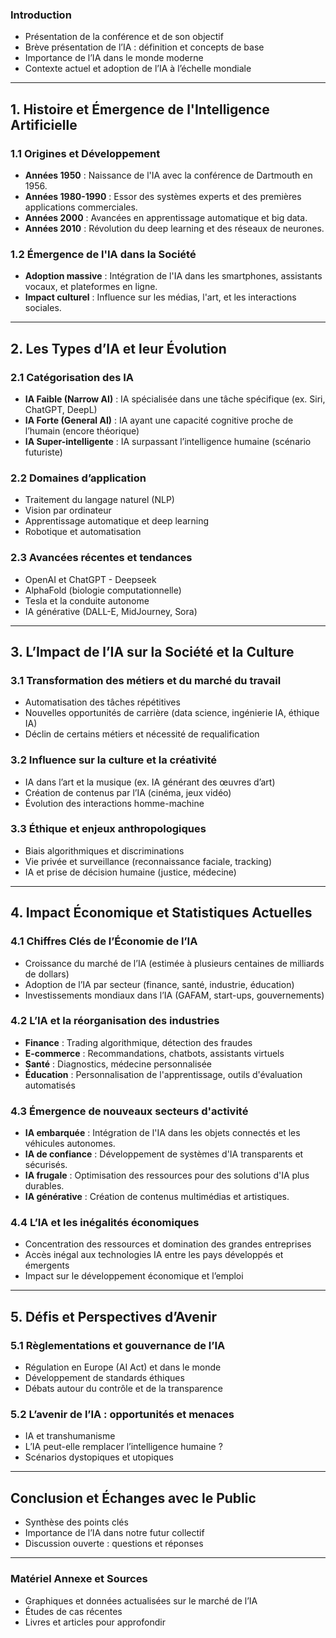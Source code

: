 ### **Introduction**
- Présentation de la conférence et de son objectif
- Brève présentation de l’IA : définition et concepts de base
- Importance de l’IA dans le monde moderne
- Contexte actuel et adoption de l’IA à l’échelle mondiale

---

## **1. Histoire et Émergence de l'Intelligence Artificielle**
### **1.1 Origines et Développement**
- **Années 1950** : Naissance de l'IA avec la conférence de Dartmouth en 1956.
- **Années 1980-1990** : Essor des systèmes experts et des premières applications commerciales.
- **Années 2000** : Avancées en apprentissage automatique et big data.
- **Années 2010** : Révolution du deep learning et des réseaux de neurones.

### **1.2 Émergence de l'IA dans la Société**
- **Adoption massive** : Intégration de l'IA dans les smartphones, assistants vocaux, et plateformes en ligne.
- **Impact culturel** : Influence sur les médias, l'art, et les interactions sociales.

---

## **2. Les Types d’IA et leur Évolution**
### **2.1 Catégorisation des IA**
- **IA Faible (Narrow AI)** : IA spécialisée dans une tâche spécifique (ex. Siri, ChatGPT, DeepL)
- **IA Forte (General AI)** : IA ayant une capacité cognitive proche de l’humain (encore théorique)
- **IA Super-intelligente** : IA surpassant l’intelligence humaine (scénario futuriste)

### **2.2 Domaines d’application**
- Traitement du langage naturel (NLP)
- Vision par ordinateur
- Apprentissage automatique et deep learning
- Robotique et automatisation

### **2.3 Avancées récentes et tendances**
- OpenAI et ChatGPT - Deepseek
- AlphaFold (biologie computationnelle)
- Tesla et la conduite autonome
- IA générative (DALL-E, MidJourney, Sora)

---

## **3. L’Impact de l’IA sur la Société et la Culture**
### **3.1 Transformation des métiers et du marché du travail**
- Automatisation des tâches répétitives
- Nouvelles opportunités de carrière (data science, ingénierie IA, éthique IA)
- Déclin de certains métiers et nécessité de requalification

### **3.2 Influence sur la culture et la créativité**
- IA dans l’art et la musique (ex. IA générant des œuvres d’art)
- Création de contenus par l’IA (cinéma, jeux vidéo)
- Évolution des interactions homme-machine

### **3.3 Éthique et enjeux anthropologiques**
- Biais algorithmiques et discriminations
- Vie privée et surveillance (reconnaissance faciale, tracking)
- IA et prise de décision humaine (justice, médecine)

---

## **4. Impact Économique et Statistiques Actuelles**
### **4.1 Chiffres Clés de l’Économie de l’IA**
- Croissance du marché de l’IA (estimée à plusieurs centaines de milliards de dollars)
- Adoption de l’IA par secteur (finance, santé, industrie, éducation)
- Investissements mondiaux dans l’IA (GAFAM, start-ups, gouvernements)

### **4.2 L’IA et la réorganisation des industries**
- **Finance** : Trading algorithmique, détection des fraudes
- **E-commerce** : Recommandations, chatbots, assistants virtuels
- **Santé** : Diagnostics, médecine personnalisée
- **Éducation** : Personnalisation de l'apprentissage, outils d'évaluation automatisés

### **4.3 Émergence de nouveaux secteurs d'activité**
- **IA embarquée** : Intégration de l'IA dans les objets connectés et les véhicules autonomes.
- **IA de confiance** : Développement de systèmes d'IA transparents et sécurisés.
- **IA frugale** : Optimisation des ressources pour des solutions d'IA plus durables.
- **IA générative** : Création de contenus multimédias et artistiques.

### **4.4 L’IA et les inégalités économiques**
- Concentration des ressources et domination des grandes entreprises
- Accès inégal aux technologies IA entre les pays développés et émergents
- Impact sur le développement économique et l’emploi

---

## **5. Défis et Perspectives d’Avenir**
### **5.1 Règlementations et gouvernance de l’IA**
- Régulation en Europe (AI Act) et dans le monde
- Développement de standards éthiques
- Débats autour du contrôle et de la transparence

### **5.2 L’avenir de l’IA : opportunités et menaces**
- IA et transhumanisme
- L’IA peut-elle remplacer l’intelligence humaine ?
- Scénarios dystopiques et utopiques

---

## **Conclusion et Échanges avec le Public**
- Synthèse des points clés
- Importance de l’IA dans notre futur collectif
- Discussion ouverte : questions et réponses

---

### **Matériel Annexe et Sources**
- Graphiques et données actualisées sur le marché de l’IA
- Études de cas récentes
- Livres et articles pour approfondir


